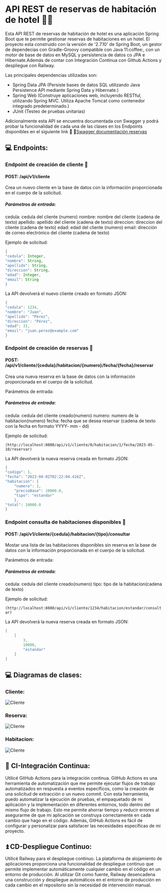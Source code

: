 # API REST de reservas de habitación de hotel :hotel::sparkles:

<div align= "rigth">Esta API REST de reservas de habitación de hotel es una aplicación Spring Boot que te permite gestionar reservas de habitaciones en un hotel. El proyecto esta construido con la versión de '2.7.10' de Spring Boot, un gestor de dependecias con  Gradle-Groovy compatible con Java 11:coffee:, con un motor de base de datos en MySQL y persistencia de datos co JPA e Hibernate.Además de contar con Integración Continua con Github Actions y despliegue con Railway.

Las principales dependencias utilizadas son:

- Spring Data JPA (Persiste bases de datos SQL utilizando Java Persistence API mediante Spring Data y Hibernate.)
- Spring Web (Construye aplicaciones web, incluyendo RESTful, utilizando Spring MVC. Utiliza Apache Tomcat como contenedor integrado predeterminado.)
- JUnit (Testeo de pruebas unitarias)

Adicionalmente esta API se encuentra documentada con Swagger y podrá probar la funcionalidad de  cada una de las clases en los Endpoints disponibles en el siguiente link :eyes: :link:[Swagger documentación reservas](https://reservas-hotel-api-java-production.up.railway.app/swagger-ui/index.html#/)
## :computer: Endpoints:

### Endpoint de creación de cliente :raising_hand:

#### POST: /api/v1/cliente

Crea un nuevo cliente en la base de datos con la información proporcionada en el cuerpo de la solicitud.

##### Parámetros de entrada:

cedula: cedula del cliente (numero)
nombre: nombre del cliente (cadena de texto)
apellido: apellido del cliente (cadena de texto)
direccion: direccion del cliente (cadena de texto)
edad: edad del cliente (numero)
email: dirección de correo electrónico del cliente (cadena de texto)


Ejemplo de solicitud:

```java {.highlight .highlight-source-java .bg-black}
{
"cedula": Integer,
"nombre": String,
"apellido": String,
"direccion": String,
"edad": Integer,
"email": String
}
```

La API devolverá el nuevo cliente creado en formato JSON:
```java
{
"cedula": 1234,
"nombre": "Juan",
"apellido": "Pérez",
"direccion": "Pérez",
"edad": 31,
"email": "juan.perez@example.com"
}
```

### Endpoint de creación de reservas :key:

#### POST: /api/v1/cliente/{cedula}/habitacion/{numero}/fecha/{fecha}/reservar

Crea una nueva reserva en la base de datos con la información proporcionada en el cuerpo de la solicitud.

Parámetros de entrada:


##### Parámetros de entrada:

cedula: cedula del cliente creado(numero)
numero: numero de la habitacion(numero)
fecha: fecha que se desea reservar (cadena de texto con la fecha en formato YYYY- mm - dd)


Ejemplo de solicitud:

```(http://localhost:8080/api/v1/cliente/0/habitacion/1/fecha/2023-05-10/reservar)```

La API devolverá la nueva reserva creada en formato JSON:
```java
{
"codigo": 1,
"fecha": "2023-04-02T02:22:04.416Z",
"habitacion": {
    "numero": 1,
    "precioBase": 10000.0,
    "tipo": "estandar"
    },
"total": 10000.0
}
```

### Endpoint consulta de habitaciones disponibles :hotel:

#### POST: /api/v1/cliente/{cedula}/habitacion/{tipo}/consultar

Mostar una lista de las habitaciones disponibles sin reserva en la base de datos con la información proporcionada en el cuerpo de la solicitud.

Parámetros de entrada:


##### Parámetros de entrada:

cedula: cedula del cliente creado(numero)
tipo: tipo de la habitacion(cadena de texto)

Ejemplo de solicitud:

```(http://localhost:8080/api/v1/cliente/1234/habitacion/estandar/consultar)```

La API devolverá la nueva reserva creada en formato JSON:
```java
[
    [
        3,
        10000,
        "estandar"
    ]
]
```

## :computer: Diagramas de clases:

### Cliente:

![Cliente](https://github.com/VivianaGuzmanBuritica/reservas-hotel-api-java/blob/main/clase_cliente.drawio.png)

### Reserva:

![Cliente](https://github.com/VivianaGuzmanBuritica/reservas-hotel-api-java/blob/main/clase_reserva.drawio.png)

### Habitacion:

![Cliente](https://github.com/VivianaGuzmanBuritica/reservas-hotel-api-java/blob/main/clase_habitacion.drawio.png)


## :dizzy:  CI-Integración Continua:

Utilicé GitHub Actions para la integración continua. GitHub Actions es una herramienta de automatización que me permite ejecutar flujos de trabajo automatizados en respuesta a eventos específicos, como la creación de una solicitud de extracción o un nuevo commit. Con esta herramienta, puedo automatizar la ejecución de pruebas, el empaquetado de mi aplicación y la implementación en diferentes entornos, todo dentro del mismo flujo de trabajo. Esto me permite ahorrar tiempo y reducir errores al asegurarme de que mi aplicación se construya correctamente en cada cambio que hago en el código. Además, GitHub Actions es fácil de configurar y personalizar para satisfacer las necesidades específicas de mi proyecto.

## :arrow_double_up:  CD-Despliegue Continuo:

Utilicé  Railway para el despliegue continuo. La plataforma de alojamiento de aplicaciones proporciona una funcionalidad de despliegue continuo que permite implementar automáticamente cualquier cambio en el código en un entorno de producción. Al utilizar Git como fuente, Railway desencadena una construcción y despliegue automáticos en el entorno de producción en cada cambio en el repositorio sin la necesidad de intervención manual. 
 
 
 
 